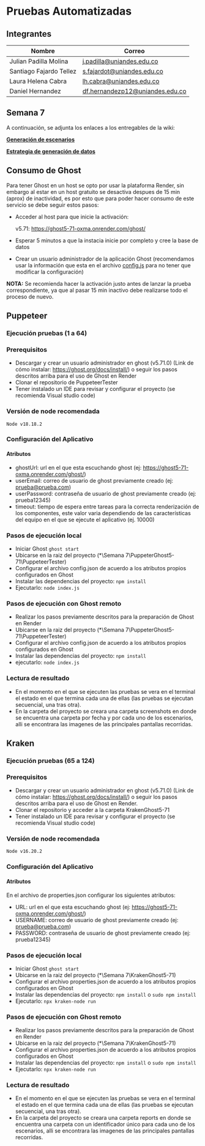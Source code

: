 # Pruebas Automatizadas

## Integrantes

|Nombre                   |Correo                      |
|-------------------------|----------------------------|
|Julian Padilla Molina    |j.padilla@uniandes.edu.co   |
|Santiago Fajardo Tellez  |s.fajardot@uniandes.edu.co  |
|Laura Helena Cabra       |lh.cabra@uniandes.edu.co   |
|Daniel Hernandez         |df.hernandezp12@uniandes.edu.co  |

## Semana 7

A continuación, se adjunta los enlaces a los entregables de la wiki:

[**Generación de escenarios**](https://github.com/JulianP911/Pruebas-Automatizadas/wiki/Generaci%C3%B3n-124-escenarios)

[**Estrategia de generación de datos**](https://github.com/JulianP911/Pruebas-Automatizadas/wiki/Estrategia-de-generaci%C3%B3n-de-datos)

## Consumo de Ghost 
Para tener Ghost en un host se opto por usar la plataforma Render, sin embargo al estar en un host gratuito se desactiva despues de 15 min (aprox) de inactividad, es por esto que para poder hacer consumo de este servicio se debe seguir estos pasos:

- Acceder al host para que inicie la activación:

  v5.71: https://ghost5-71-oxma.onrender.com/ghost/
  
- Esperar 5 minutos a que la instacia inicie por completo y cree la base de datos
- Crear un usuario administrador de la aplicación Ghost (recomendamos usar la información que esta en el archivo [config.js](https://github.com/JulianP911/Pruebas-Automatizadas/blob/main/Semana%206/PuppeteerGhost5-71/PuppeteerTester/config.json) para no tener que modificar la configuración)
  
**NOTA:** Se recomienda hacer la activación justo antes de lanzar la prueba correspondiente, ya que al pasar 15 min inactivo debe realizarse todo el proceso de nuevo.

## Puppeteer

### Ejecución pruebas (1 a 64)

### Prerequisitos

- Descargar y crear un usuario administrador en ghost (v5.71.0) (Link de cómo instalar: https://ghost.org/docs/install/) o seguir los pasos descritos arriba para el uso de Ghost en Render
- Clonar el repositorio de PuppeteerTester
- Tener instalado un IDE para revisar y configurar el proyecto (se recomienda Visual studio code)

### Versión de node recomendada

`Node v18.18.2`

### Configuración del Aplicativo

#### Atributos
- ghostUrl: url en el que esta escuchando ghost (ej: https://ghost5-71-oxma.onrender.com/ghost/)
- userEmail: correo de usuario de ghost previamente creado (ej: prueba@prueba.com)
- userPassword: contraseña de usuario de ghost previamente creado (ej: prueba12345)
- timeout: tiempo de espera entre tareas para la correcta renderización de los componentes, este valor varia dependiendo de las características del equipo en el que se ejecute el aplicativo (ej. 10000)

### Pasos de ejecución local
- Iniciar Ghost
`ghost start`
- Ubicarse en la raiz del proyecto (*\Semana 7\PuppeterGhost5-71\PuppeteerTester) 
- Configurar el archivo config.json de acuerdo a los atributos propios configurados en Ghost
- Instalar las dependencias del proyecto:
`npm install`
- Ejecutarlo:
`node index.js`
  
### Pasos de ejecución con Ghost remoto
- Realizar los pasos previamente descritos para la preparación de Ghost en Render
- Ubicarse en la raiz del proyecto (*\Semana 7\PuppeterGhost5-71\PuppeteerTester) 
- Configurar el archivo config.json de acuerdo a los atributos propios configurados en Ghost
- Instalar las dependencias del proyecto:
`npm install`
- ejecutarlo:
`node index.js`

### Lectura de resultado
- En el momento en el que se ejecuten las pruebas se vera en el terminal el estado en el que termina cada una de ellas (las pruebas se ejecutan secuencial, una tras otra).
- En la carpeta del proyecto se creara una carpeta screenshots en donde se encuentra una carpeta por fecha y por cada uno de los escenarios, alli se encontrara las imagenes de las principales pantallas recorridas.

## Kraken

### Ejecución pruebas (65 a 124)

### Prerequisitos
- Descargar y crear un usuario administrador en ghost (v5.71.0) (Link de cómo instalar: https://ghost.org/docs/install/) o seguir los pasos descritos arriba para el uso de Ghost en Render.
- Clonar el repositorio y acceder a la carpeta KrakenGhost5-71
- Tener instalado un IDE para revisar y configurar el proyecto (se recomienda Visual studio code)

### Versión de node recomendada

`Node v16.20.2`

### Configuración del Aplicativo

#### Atributos

En el archivo de properties.json configurar los siguientes atributos:
- URL: url en el que esta escuchando ghost (ej: https://ghost5-71-oxma.onrender.com/ghost/)
- USERNAME: correo de usuario de ghost previamente creado (ej: prueba@prueba.com)
- PASSWORD: contraseña de usuario de ghost previamente creado (ej: prueba12345)

### Pasos de ejecución local
- Iniciar Ghost
`ghost start`
- Ubicarse en la raiz del proyecto (*\Semana 7\KrakenGhost5-71) 
- Configurar el archivo properties.json de acuerdo a los atributos propios configurados en Ghost
- Instalar las dependencias del proyecto:
`npm install` o `sudo npm install`
- Ejecutarlo:
`npx kraken-node run`

### Pasos de ejecución con Ghost remoto
- Realizar los pasos previamente descritos para la preparación de Ghost en Render
- Ubicarse en la raiz del proyecto (*\Semana 7\KrakenGhost5-71) 
- Configurar el archivo properties.json de acuerdo a los atributos propios configurados en Ghost
- Instalar las dependencias del proyecto:
`npm install` o `sudo npm install`
- Ejecutarlo:
`npx kraken-node run`

### Lectura de resultado
- En el momento en el que se ejecuten las pruebas se vera en el terminal el estado en el que termina cada una de ellas (las pruebas se ejecutan secuencial, una tras otra).
- En la carpeta del proyecto se creara una carpeta reports en donde se encuentra una carpeta con un identificador único para cada uno de los escenarios, alli se encontrara las imagenes de las principales pantallas recorridas.


